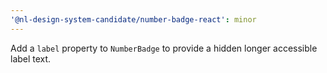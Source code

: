 ```yaml
---
'@nl-design-system-candidate/number-badge-react': minor
---
```


Add a `label` property to `NumberBadge` to provide a hidden longer accessible label text.
